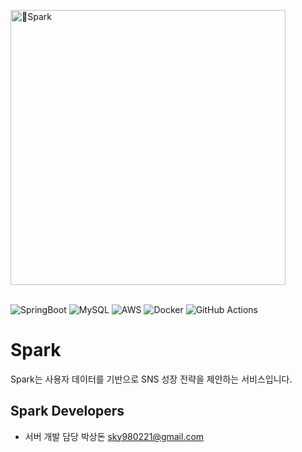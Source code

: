 <img alt="Spark" src="https://github.com/user-attachments/assets/725353af-5f5a-4a9f-9722-c325ba213f9b" width="440px"><br><br>
<!-- <div align="center"> -->

![SpringBoot](https://img.shields.io/badge/Spring_Boot-6DB33F?style=for-the-badge&logo=spring-boot&logoColor=white)
![MySQL](https://img.shields.io/badge/MySQL-4479A1?style=for-the-badge&logo=mysql&logoColor=white)
![AWS](https://img.shields.io/badge/Amazon_AWS-232F3E?style=for-the-badge&logo=amazonaws&logoColor=white)
![Docker](https://img.shields.io/badge/Docker-2496ED?style=for-the-badge&logo=docker&logoColor=white)
![GitHub Actions](https://img.shields.io/badge/github%20actions-%232671E5.svg?style=for-the-badge&logo=githubactions&logoColor=white)


# Spark

Spark는 사용자 데이터를 기반으로 SNS 성장 전략을 제안하는 서비스입니다.


<!-- 여기에 개발한 기능들 적어주세요!! -->

<!-- ## Server Architecture -->


## Spark Developers
- 서버 개발 담당 박상돈  sky980221@gmail.com
<!-- 추가 섹션 작성해주세요!! -->
